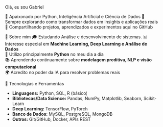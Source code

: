 Olá, eu sou Gabriel

🔹 Apaixonado por Python, Inteligência Artificial e Ciência de Dados
🔹 Sempre explorando como transformar dados em insights e aplicações reais  
🔹 Compartilhando projetos, aprendizados e experimentos aqui no GitHub 

🧠 Sobre mim
🎓 Estudando Análise e desenvolvimento de sistemas.
📊 Interesse especial em **Machine Learning, Deep Learning e Análise de Dados**  
🐍 Utilizo principalmente **Python** no meu dia a dia  
📚 Aprendendo continuamente sobre **modelagem preditiva, NLP e visão computacional**  
🌍 Acredito no poder da IA para resolver problemas reais  

🚀 Tecnologias e Ferramentas
- **Linguagens:** Python, SQL, R (básico) 
- **Bibliotecas/Data Science:** Pandas, NumPy, Matplotlib, Seaborn, Scikit-Learn  
- **Deep Learning:** TensorFlow, PyTorch  
- **Banco de Dados:** MySQL, PostgreSQL, MongoDB  
- **Outros:** Git/GitHub, Docker, APIs REST  

